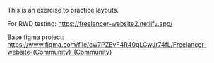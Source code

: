 This is an exercise to practice layouts.

For RWD testing:
<a>https://freelancer-website2.netlify.app/</a>

Base figma project:
https://www.figma.com/file/cw7PZEvF4R40gLCwJr74fL/Freelancer-website-(Community)-(Community)
